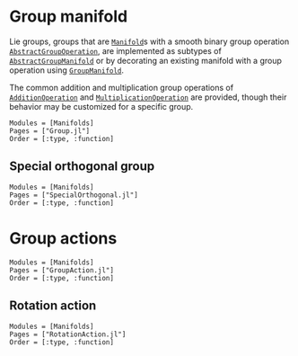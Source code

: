 # Group manifold

Lie groups, groups that are [`Manifold`](@ref)s with a smooth binary group
operation [`AbstractGroupOperation`](@ref), are implemented as subtypes of
[`AbstractGroupManifold`](@ref) or by decorating an existing manifold with a
group operation using [`GroupManifold`](@ref).

The common addition and multiplication group operations of
[`AdditionOperation`](@ref) and [`MultiplicationOperation`](@ref) are provided,
though their behavior may be customized for a specific group.

```@autodocs
Modules = [Manifolds]
Pages = ["Group.jl"]
Order = [:type, :function]
```

## Special orthogonal group

```@autodocs
Modules = [Manifolds]
Pages = ["SpecialOrthogonal.jl"]
Order = [:type, :function]
```


# Group actions

```@autodocs
Modules = [Manifolds]
Pages = ["GroupAction.jl"]
Order = [:type, :function]
```
## Rotation action

```@autodocs
Modules = [Manifolds]
Pages = ["RotationAction.jl"]
Order = [:type, :function]
```
